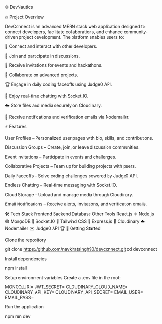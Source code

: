 🌐 DevNautics


🔥 Project Overview

DevConnect is an advanced MERN stack web application designed to connect developers, facilitate collaborations, and enhance community-driven project development. The platform enables users to:

🤝 Connect and interact with other developers.

💬 Join and participate in discussions.

📅 Receive invitations for events and hackathons.

🚀 Collaborate on advanced projects.

🏆 Engage in daily coding faceoffs using Judge0 API.

🔄 Enjoy real-time chatting with Socket.IO.

☁️ Store files and media securely on Cloudinary.

📧 Receive notifications and verification emails via Nodemailer.

⚡ Features

User Profiles – Personalized user pages with bio, skills, and contributions.

Discussion Groups – Create, join, or leave discussion communities.

Event Invitations – Participate in events and challenges.

Collaborative Projects – Team up for building projects with peers.

Daily Faceoffs – Solve coding challenges powered by Judge0 API.

Endless Chatting – Real-time messaging with Socket.IO.

Cloud Storage – Upload and manage media through Cloudinary.

Email Notifications – Receive alerts, invitations, and verification emails.

🛠️ Tech Stack
Frontend	Backend	Database	Other Tools
React.js ⚛️	Node.js 🟢	MongoDB 🍃	Socket.IO 💬
Tailwind CSS 🎨	Express.js 🚀		Cloudinary ☁️
			Nodemailer ✉️
			Judge0 API 🏆
🚀 Getting Started

Clone the repository

git clone https://github.com/navkiratsingh90/devconnect.git
cd devconnect


Install dependencies

npm install


Setup environment variables
Create a .env file in the root:

MONGO_URI=<Your MongoDB URI>
JWT_SECRET=<Your Secret Key>
CLOUDINARY_CLOUD_NAME=<Your Cloud Name>
CLOUDINARY_API_KEY=<Your API Key>
CLOUDINARY_API_SECRET=<Your API Secret>
EMAIL_USER=<Your Email>
EMAIL_PASS=<Your Email Password>


Run the application

npm run dev

